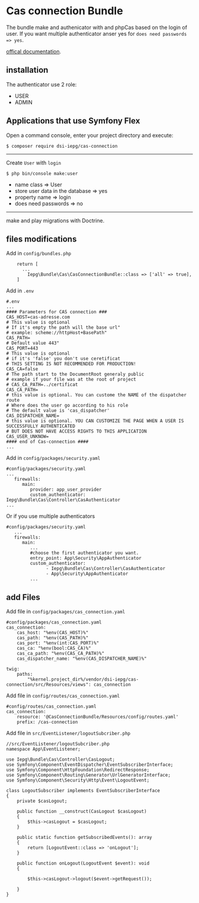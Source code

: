 # Cas connection Bundle

The bundle make and authenicator with and phpCas based on the login of user.
If you want multiple authenticator anser yes for `does need passwords => yes`.

[offical documentation](https://symfony.com/doc/current/security.html).

## installation
The authenticator use 2 role:
 - USER
 - ADMIN

Applications that use Symfony Flex
----------------------------------
Open a command console, enter your project directory and execute:

```console
$ composer require dsi-iepg/cas-connection
```

-------------------------------
Create `User` with `login`
```console
$ php bin/console make:user
```
   - name class => User
   - store user data in the database => yes
   - property name => login
   - does need passwords => no

-------------------------------
make and play migrations with Doctrine.

## files modifications

Add in `config/bundles.php`
```
    return [
      ...
        Iepg\Bundle\Cas\CasConnectionBundle::class => ['all' => true],
    ]
```

Add in `.env`
```
#.env
...
#### Parameters for CAS connection ###
CAS_HOST=cas-adresse.com
# This value is optional
# If it's empty the path will the base url"
# example: scheme://httpHost+BasePath"
CAS_PATH=
# Default value 443"
CAS_PORT=443
# This value is optional
# if it's 'false' you don't use ceretificat
# THIS SETTING IS NOT RECOMMENDED FOR PRODUCTION!
CAS_CA=false
# The path start to the DocumentRoot generaly public
# example if your file was at the root of project 
# CAS_CA_PATH=../certificat
CAS_CA_PATH=
# this value is optional. You can custome the NAME of the dispatcher route
# Where does the user go according to his role 
# The default value is 'cas_dispatcher'
CAS_DISPATCHER_NAME=
# this value is optional. YOU CAN CUSTOMIZE THE PAGE WHEN A USER IS SUCCESSFULLY AUTHENTICATED 
# BUT DOES NOT HAVE ACCESS RIGHTS TO THIS APPLICATION
CAS_USER_UNKNOW=
#### end of Cas-connection ####
...
```

Add in `config/packages/security.yaml`

```
#config/packages/security.yaml
...
   firewalls:
      main:
         provider: app_user_provider
         custom_authenticator: Iepg\Bundle\Cas\Controller\CasAuthenticator
...
```

Or if you use multiple authenticators
```
#config/packages/security.yaml
   ...
   firewalls:
      main:
         ...
         #choose the first authenticator you want.
         entry_point: App\Security\AppAuthenticator
         custom_authenticator: 
               - Iepg\Bundle\Cas\Controller\CasAuthenticator
               - App\Security\AppAuthenticator
         ...
```


## add Files

Add file in `config/packages/cas_connection.yaml`
```
#config/packages/cas_connection.yaml
cas_connection:
    cas_host: "%env(CAS_HOST)%"
    cas_path: "%env(CAS_PATH)%"
    cas_port: "%env(int:CAS_PORT)%"
    cas_ca: "%env(bool:CAS_CA)%"
    cas_ca_path: "%env(CAS_CA_PATH)%"
    cas_dispatcher_name: "%env(CAS_DISPATCHER_NAME)%"

twig:
    paths:
        "%kernel.project_dir%/vendor/dsi-iepg/cas-connection/src/Resources/views": cas_connection

```

Add file in `config/routes/cas_connection.yaml`
```
#config/routes/cas_connection.yaml
cas_connection:
    resource: '@CasConnectionBundle/Resources/config/routes.yaml'
    prefix: /cas-connection

```

Add file in `src/EventListener/logoutSubcriber.php`
```
//src/EventListener/logoutSubcriber.php
namespace App\EventListener;

use Iepg\Bundle\Cas\Controller\CasLogout;
use Symfony\Component\EventDispatcher\EventSubscriberInterface;
use Symfony\Component\HttpFoundation\RedirectResponse;
use Symfony\Component\Routing\Generator\UrlGeneratorInterface;
use Symfony\Component\Security\Http\Event\LogoutEvent;

class LogoutSubscriber implements EventSubscriberInterface
{
    private $casLogout;
    
    public function __construct(CasLogout $casLogout)
    {
        $this->casLogout = $casLogout;
    }

    public static function getSubscribedEvents(): array
    {
        return [LogoutEvent::class => 'onLogout'];
    }

    public function onLogout(LogoutEvent $event): void
    {

        $this->casLogout->logout($event->getRequest());

    }
}

```